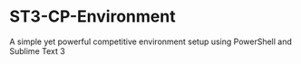# ST3-CP-Environment
A simple yet powerful competitive environment setup using PowerShell and Sublime Text 3
